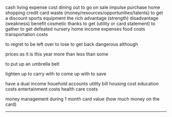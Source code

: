 cash
living expense
cost
dining out
to go on sale
impulse purchase
home shopping
credit card
waste (money/resources/opportunities/talents)
to get a discount
sports equipment
the rich
advantage (strength)
disadvantage (weakness)
benefit
cosmetic
thanks
to get (utility or card statement)
to gather
to get defeated
nursery home
income
expenses
food costs
transportation costs

to regret
to be left over
to lose
to get back
dangerous
although

prices
as it is
this year
more than
less than
some

to put up an umbrella
belt

tighten up
to carry with
to come up with
to save

have a dual income
houehold accounts
utility bill
housing cost
education costs
entertainment costs
health care costs

money management
during 1 month
card value (how much money on the card)

---
